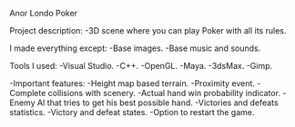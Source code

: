 Anor Londo Poker

Project description: 
-3D scene where you can play Poker with all its rules.

I made everything except: 
-Base images.
-Base music and sounds.

Tools I used: 
-Visual Studio.
-C++.
-OpenGL.
-Maya.
-3dsMax.
-Gimp.

-Important features: 
-Height map based terrain.
-Proximity event.
-Complete collisions with scenery.
-Actual hand win probability indicator.
-Enemy AI that tries to get his best possible hand.
-Victories and defeats statistics.
-Victory and defeat states.
-Option to restart the game.

